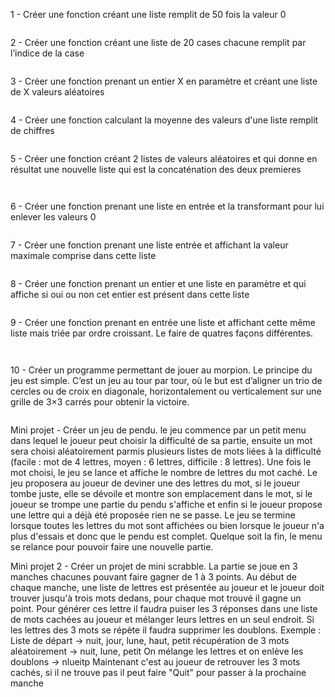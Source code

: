 1 - Créer une fonction créant une liste remplit de 50 fois la valeur 0

```

```

2 - Créer une fonction créant une liste de 20 cases chacune remplit par l’indice de la case 

```

```

3 - Créer une fonction prenant un entier X en paramètre et créant une liste de X valeurs aléatoires 

```

```

4 - Créer une fonction calculant la moyenne des valeurs d'une liste remplit de chiffres

```

```

5 - Créer une fonction créant 2 listes de valeurs aléatoires et qui donne en résultat une nouvelle liste qui est la concaténation des deux premieres

```

```

```

```

6 - Créer une fonction prenant une liste en entrée et la transformant pour lui enlever les valeurs 0

```

```

7 - Créer une fonction prenant une liste entrée et affichant la valeur maximale comprise dans cette liste

```

```

8 - Créer une fonction prenant un entier et une liste en paramètre et qui affiche si oui ou non cet entier est présent dans cette liste

```

```

9 - Créer une fonction prenant en entrée une liste et affichant cette même liste mais triée par ordre croissant. Le faire de quatres façons différentes.

```

```

```

```

10 - Créer un programme permettant de jouer au morpion. Le principe du jeu est simple. C’est un jeu au tour par tour, où le but est d’aligner un trio de cercles ou de croix en diagonale, horizontalement ou verticalement sur une grille de 3×3 carrés pour obtenir la victoire.

```

```

Mini projet - Créer un jeu de pendu. le jeu commence par un petit menu dans lequel le joueur peut choisir la difficulté de sa partie, ensuite un mot sera choisi aléatoirement parmis plusieurs listes de mots liées à la difficulté (facile : mot de 4 lettres, moyen : 6 lettres, difficile : 8 lettres). Une fois le mot choisi, le jeu se lance et affiche le nombre de lettres du mot caché. Le jeu proposera au joueur de deviner une des lettres du mot, si le joueur tombe juste, elle se dévoile et montre son emplacement dans le mot, si le joueur se trompe une partie du pendu s'affiche et enfin si le joueur propose une lettre qui a déjà été proposée rien ne se passe. Le jeu se termine lorsque toutes les lettres du mot sont affichées ou bien lorsque le joueur n'a plus d'essais et donc que le pendu est complet. Quelque soit la fin, le menu se relance pour pouvoir faire une nouvelle partie.

Mini projet 2 - Créer un projet de mini scrabble. La partie se joue en 3 manches chacunes pouvant faire gagner de 1 à 3 points. Au début de chaque manche, une liste de lettres est présentée au joueur et le joueur doit trouver jusqu'à trois mots dedans, pour chaque mot trouvé il gagne un point. Pour générer ces lettre il faudra puiser les 3 réponses dans une liste de mots cachées au joueur et mélanger leurs lettres en un seul endroit. Si les lettres des 3 mots se répète il faudra supprimer les doublons.
Exemple : 
Liste de départ -> nuit, jour, lune, haut, petit
récupération de 3 mots aléatoirement -> nuit, lune, petit
On mélange les lettres et on enlève les doublons -> nlueitp
Maintenant c'est au joueur de retrouver les 3 mots cachés, si il ne trouve pas il peut faire "Quit" pour passer à la prochaine manche
